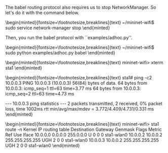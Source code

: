 The babel routing protocol also requires us to stop NetworkManager. So let's do it with the command below.

\begin{minted}[fontsize=\footnotesize,breaklines]{text}
~/mininet-wifi$ sudo service network-manager stop
\end{minted}

Then, you run the babel protocol with ``examples/adhoc.py''.

\begin{minted}[fontsize=\footnotesize,breaklines]{text}
~/mininet-wifi$ sudo python examples/adhoc.py babel
\end{minted}



\begin{minted}[fontsize=\footnotesize,breaklines]{text}
mininet-wifi> xterm sta1
\end{minted}

\begin{minted}[fontsize=\footnotesize,breaklines]{text}
sta1# ping -c2 10.0.0.3
PING 10.0.0.3 (10.0.0.3) 56(84) bytes of data.
64 bytes from 10.0.0.3: icmp_seq=1 ttl=63 time=3.77 ms
64 bytes from 10.0.0.3: icmp_seq=2 ttl=63 time=4.73 ms

--- 10.0.0.3 ping statistics ---
2 packets transmitted, 2 received, 0% packet loss, time 1002ms
rtt min/avg/max/mdev = 3.772/4.409/4.731/0.331 ms
\end{minted}


\begin{minted}[fontsize=\footnotesize,breaklines]{text}
mininet-wifi> sta1 route -n
Kernel IP routing table
Destination Gateway  Genmask         Flags Metric Ref Use Iface
10.0.0.0    0.0.0.0  255.0.0.0       U     0      0   0   sta1-wlan0
10.0.0.2    10.0.0.2 255.255.255.255 UGH   2      0   0   sta1-wlan0
10.0.0.3    10.0.0.2 255.255.255.255 UGH   2      0   0   sta1-wlan0
\end{minted}
